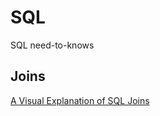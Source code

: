 # SQL
SQL need-to-knows

## Joins
[A Visual Explanation of SQL Joins](http://blog.codinghorror.com/a-visual-explanation-of-sql-joins/)

